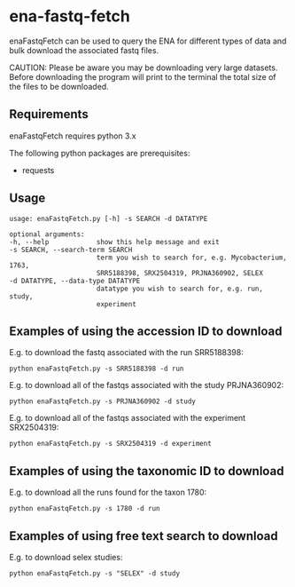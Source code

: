 # ena-fastq-fetch
enaFastqFetch can be used to query the ENA for different types of data and bulk download the associated fastq files.

CAUTION: Please be aware you may be downloading very large datasets. Before downloading the program will print to the terminal the total size of the files to be downloaded.

## **Requirements**

enaFastqFetch requires python 3.x

The following python packages are prerequisites:
- requests

## **Usage**
```
usage: enaFastqFetch.py [-h] -s SEARCH -d DATATYPE

optional arguments:
-h, --help            show this help message and exit
-s SEARCH, --search-term SEARCH
                      term you wish to search for, e.g. Mycobacterium, 1763,
                      SRR5188398, SRX2504319, PRJNA360902, SELEX
-d DATATYPE, --data-type DATATYPE
                      datatype you wish to search for, e.g. run, study,
                      experiment
```
## **Examples of using the accession ID to download**
E.g. to download the fastq associated with the run SRR5188398:
```
python enaFastqFetch.py -s SRR5188398 -d run
```
E.g. to download all of the fastqs associated with the study PRJNA360902:
```
python enaFastqFetch.py -s PRJNA360902 -d study
```
E.g. to download all of the fastqs associated with the experiment SRX2504319:
```
python enaFastqFetch.py -s SRX2504319 -d experiment
```
## **Examples of using the taxonomic ID to download**
E.g. to download all the runs found for the taxon 1780:
```
python enaFastqFetch.py -s 1780 -d run
```
## **Examples of using free text search to download**
E.g. to download selex studies:
```
python enaFastqFetch.py -s "SELEX" -d study
```


